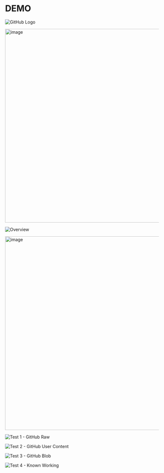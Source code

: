 # DEMO
![GitHub Logo](https://github.githubassets.com/images/modules/logos_page/GitHub-Mark.png)

<img width="1115" height="635" alt="image" src="https://github.githubassets.com/images/modules/logos_page/GitHub-Mark.png" />

![Overview](https://github.com/pcnfernando/integration-samples2/blob/main/ballerina-integrator/shipment-processor/images/DataFlow.png)

<img width="1115" height="635" alt="image" src="images/OverView.png" />

![Test 1 - GitHub Raw](https://raw.githubusercontent.com/pcnfernando/integration-samples2/main/ballerina-integrator/shipment-processor/images/DataFlow.png)

![Test 2 - GitHub User Content](https://github.com/pcnfernando/integration-samples2/raw/main/ballerina-integrator/shipment-processor/images/DataFlow.png)

![Test 3 - GitHub Blob](https://github.com/pcnfernando/integration-samples2/blob/main/ballerina-integrator/shipment-processor/images/DataFlow.png)

![Test 4 - Known Working](https://github.githubassets.com/images/modules/logos_page/GitHub-Mark.png)

